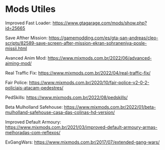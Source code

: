# Mods Utiles

Improved Fast Loader: https://www.gtagarage.com/mods/show.php?id=25665

Save Afther Mission: https://gamemodding.com/es/gta-san-andreas/cleo-scripts/82589-save-screen-after-mission-ekran-sohraneniya-posle-missii.html

Avanced Anim Mod: https://www.mixmods.com.br/2022/06/advanced-aiming-mod/

Real Traffic Fix: https://www.mixmods.com.br/2022/04/real-traffic-fix/

Fair Police: https://www.mixmods.com.br/2020/10/fair-police-v2-0-2-policiais-atacam-pedestres/

PedSkills: https://www.mixmods.com.br/2022/08/pedskills/

Beta Mulholland Safehouse: https://www.mixmods.com.br/2022/01/beta-mulholland-safehouse-casa-das-colinas-hd-version/

Improved Default Armoury: https://www.mixmods.com.br/2021/03/improved-default-armoury-armas-melhoradas-com-reflexos/

ExGangWars: https://www.mixmods.com.br/2017/07/extended-gang-wars/
